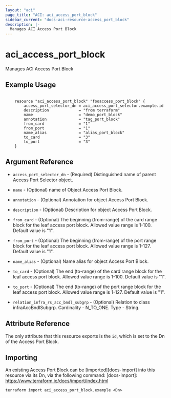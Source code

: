 ```yaml
---
layout: "aci"
page_title: "ACI: aci_access_port_block"
sidebar_current: "docs-aci-resource-access_port_block"
description: |-
  Manages ACI Access Port Block
---
```


# aci_access_port_block

Manages ACI Access Port Block

## Example Usage

```hcl

	resource "aci_access_port_block" "fooaccess_port_block" {
		access_port_selector_dn = aci_access_port_selector.example.id
		description             = "from terraform"
		name                    = "demo_port_block"
		annotation              = "tag_port_block"
		from_card               = "1"
		from_port               = "1"
		name_alias              = "alias_port_block"
		to_card                 = "3"
		to_port                 = "3"
	}

```

## Argument Reference

- `access_port_selector_dn` - (Required) Distinguished name of parent Access Port Selector object.
- `name` - (Optional) name of Object Access Port Block.
- `annotation` - (Optional) Annotation for object Access Port Block.
- `description` - (Optional) Description for object Access Port Block.
- `from_card` - (Optional) The beginning (from-range) of the card range block for the leaf access port block. Allowed value range is 1-100. Default value is "1".
- `from_port` - (Optional) The beginning (from-range) of the port range block for the leaf access port block. Allowed value range is 1-127. Default value is "1".
- `name_alias` - (Optional) Name alias for object Access Port Block.
- `to_card` - (Optional) The end (to-range) of the card range block for the leaf access port block. Allowed value range is 1-100. Default value is "1".
- `to_port` - (Optional) The end (to-range) of the port range block for the leaf access port block. Allowed value range is 1-127. Default value is "1".

- `relation_infra_rs_acc_bndl_subgrp` - (Optional) Relation to class infraAccBndlSubgrp. Cardinality - N_TO_ONE. Type - String.

## Attribute Reference

The only attribute that this resource exports is the `id`, which is set to the
Dn of the Access Port Block.

## Importing

An existing Access Port Block can be [imported][docs-import] into this resource via its Dn, via the following command:
[docs-import]: https://www.terraform.io/docs/import/index.html

```
terraform import aci_access_port_block.example <Dn>
```
